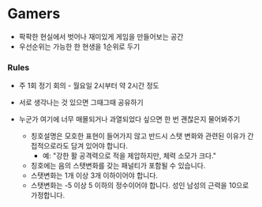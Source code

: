 # Gamers

- 팍팍한 현실에서 벗어나 재미있게 게임을 만들어보는 공간
- 우선순위는 가능한 한 현생을 1순위로 두기

### Rules
- 주 1회 정기 회의 - 월요일 2시부터 약 2시간 정도
- 서로 생각나는 것 있으면 그때그때 공유하기
- 누군가 여기에 너무 매몰되거나 과열되었다 싶으면 한 번 괜찮은지 물어봐주기


    - 칭호설명은 모호한 표현이 들어가지 않고 반드시 스탯 변화와 관련된 이유가 간접적으로라도 담겨 있어야 합니다.
      - 예: "강한 활 공격력으로 적을 제압하지만, 체력 소모가 크다."
    - 칭호에는 음의 스탯변화를 갖는 패널티가 포함될 수 있습니다.
    - 스탯변화는 1개 이상 3개 이하이어야 합니다.
    - 스탯변화는 -5 이상 5 이하의 정수이어야 합니다. 성인 남성의 근력을 10으로 가정합니다.
